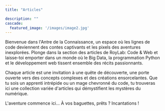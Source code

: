 ```yaml
---
title: "Articles"

description: ""
cascade:
  featured_image: '/images/image2.jpg'
---
```

Bienvenue dans l'Antre de la Connaissance, un espace où les lignes de code deviennent des contes captivants et les pixels des aventures inexplorées. Plonge dans la section des articles de RoyLab: Code & Web et laisse-toi emporter dans un monde où le Big Data, la programmation Python et le développement web tissent ensemble des récits passionnants.

Chaque article est une invitation à une quête de découverte, une porte ouverte vers des concepts complexes et des créations ensorcelantes. Que tu sois un apprenti intrépide ou un mage chevronné du code, tu trouveras ici une collection variée d'articles qui démystifient les mystères du numérique.

L'aventure commence ici... À vos baguettes, prêts ? Incantations !
